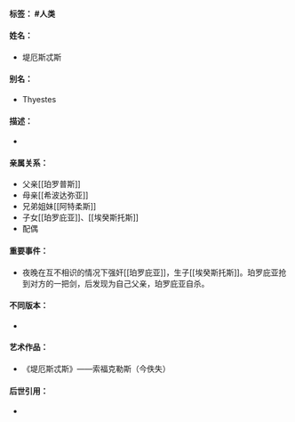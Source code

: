 #### 标签： #人类
#### 姓名：
- 堤厄斯忒斯
#### 别名：
- Thyestes
#### 描述：
- 
#### 亲属关系：
- 父亲[[珀罗普斯]]
- 母亲[[希波达弥亚]]
- 兄弟姐妹[[阿特柔斯]]
- 子女[[珀罗庇亚]]、[[埃癸斯托斯]]
- 配偶
#### 重要事件：
- 夜晚在互不相识的情况下强奸[[珀罗庇亚]]，生子[[埃癸斯托斯]]。珀罗庇亚抢到对方的一把剑，后发现为自己父亲，珀罗庇亚自杀。
#### 不同版本：
- 
#### 艺术作品：
- 《堤厄斯忒斯》——索福克勒斯（今佚失）
#### 后世引用：
- 